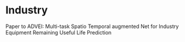 # Industry
Paper to ADVEI:
Multi-task Spatio Temporal augmented Net for Industry Equipment Remaining Useful Life Prediction
